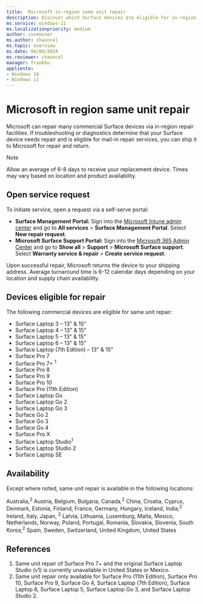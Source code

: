 ```yaml
---
title:  Microsoft in-region same unit repair
description: Discover which Surface devices are eligible for in-region same unit repair services, and learn how to initiate a repair request through Surface portals.
ms.service: windows-11
ms.localizationpriority: medium
author: coveminer
ms.author: chauncel
ms.topic: overview
ms.date: 04/09/2024
ms.reviewer: chauncel
manager: frankbu
appliesto:
- Windows 10
- Windows 11
---
```


# Microsoft in region same unit repair

Microsoft can repair many commercial Surface devices via in-region repair facilities. If troubleshooting or diagnostics determine that your Surface device needs repair and is eligible for mail-in repair services, you can ship it to Microsoft for repair and return.

> [!NOTE]
> Allow an average of 6-8 days to receive your replacement device. Times may vary based on location and product availability.

## Open service request

To initiate service, open a request via a self-serve portal:

- **Surface Management Portal:** Sign into the [Microsoft Intune admin center](https://go.microsoft.com/fwlink/?linkid=2109431) and go to **All services** > **Surface Management Portal**. Select **New repair request**.
- **Microsoft Surface Support Portal:** Sign into the [Microsoft 365 Admin Center](https://admin.microsoft.com/AdminPortal) and go to **Show all** > **Support** > **Microsoft Surface support**. Select **Warranty service & repair** > **Create service request**.

Upon successful repair, Microsoft returns the device to your shipping
address. Average turnaround time is 6-12 calendar days depending on your location and supply chain availability.

## Devices eligible for repair

The following commercial devices are eligible for same unit repair:

- Surface Laptop 3 – 13" & 15"
- Surface Laptop 4 – 13" & 15"
- Surface Laptop 5 – 13" & 15"
- Surface Laptop 6 – 13" & 15"
- Surface Laptop (7th Edition) – 13" & 15"
- Surface Pro 7
- Surface Pro 7+ <sup>1</sup>
- Surface Pro 8
- Surface Pro 9
- Surface Pro 10
- Surface Pro (11th Edition)
- Surface Laptop Go
- Surface Laptop Go 2
- Surface Laptop Go 3
- Surface Go 2
- Surface Go 3
- Surface Go 4
- Surface Pro X
- Surface Laptop Studio<sup>1</sup>
- Surface Laptop Studio 2
- Surface Laptop SE

## Availability

Except where noted, same unit repair is available in the following locations:

Australia,<sup>2</sup> Austria, Belgium, Bulgaria, Canada,<sup>2</sup> China, Croatia, Cyprus, Denmark, Estonia, Finland, France, Germany, Hungary, Iceland, India,<sup>2</sup> Ireland, Italy, Japan, <sup>2</sup> Latvia, Lithuania, Luxemburg, Malta, Mexico, Netherlands, Norway, Poland, Portugal, Romania, Slovakia, Slovenia, South Korea,<sup>2</sup> Spain, Sweden, Switzerland, United Kingdom, United States

## References

1. Same unit repair of Surface Pro 7+ and the original Surface Laptop Studio (v1) is currently unavailable in United States or Mexico.
2. Same unit repair only available for Surface Pro (11th Edition), Surface Pro 10, Surface Pro 9, Surface Go 4, Surface Laptop (7th Edition), Surface Laptop 6, Surface Laptop 5, Surface Laptop Go 3, and Surface Laptop Studio 2.

